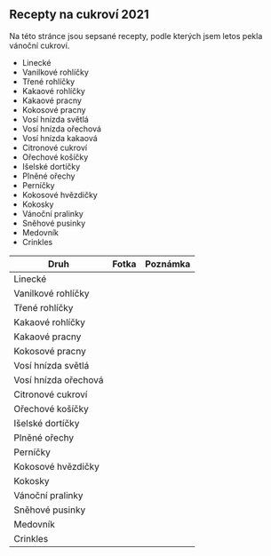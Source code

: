 ## Recepty na cukroví 2021

Na této stránce jsou sepsané recepty, podle kterých jsem letos pekla vánoční cukroví.

- Linecké
- Vanilkové rohlíčky
- Třené rohlíčky
- Kakaové rohlíčky
- Kakaové pracny
- Kokosové pracny
- Vosí hnízda světlá
- Vosí hnízda ořechová
- Vosí hnízda kakaová
- Citronové cukroví
- Ořechové košíčky
- Išelské dortíčky
- Plněné ořechy
- Perníčky
- Kokosové hvězdičky
- Kokosky
- Vánoční pralinky
- Sněhové pusinky
- Medovník
- Crinkles

| Druh                        | Fotka     | Poznámka   |
|-----------------------------|-----------|------------|
| Linecké                     |           |            |
| Vanilkové rohlíčky          |           |            |
| Třené rohlíčky              |           |            |
| Kakaové rohlíčky            |           |            |
| Kakaové pracny              |           |            |
| Kokosové pracny             |           |            |
| Vosí hnízda světlá          |           |            |
| Vosí hnízda ořechová        |           |            |
| Citronové cukroví           |           |            |
| Ořechové košíčky            |           |            |
| Išelské dortíčky            |           |            |
| Plněné ořechy               |           |            |
| Perníčky                    |           |            |
| Kokosové hvězdičky          |           |            |
| Kokosky                     |           |            |
| Vánoční pralinky            |           |            |
| Sněhové pusinky             |           |            |
| Medovník                    |           |            |
| Crinkles                    |           |            |













































































































































































































































































































































































































































































































































































































































































































































































































































































































